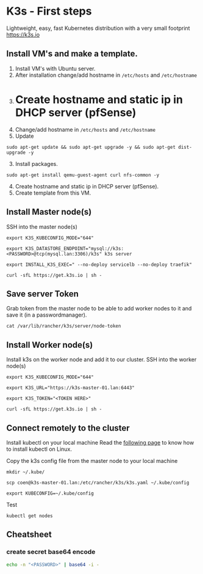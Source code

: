 # K3s - First steps

Lightweight, easy, fast Kubernetes distribution with a very small footprint
https://k3s.io

## Install VM's and make a template.

1. Install VM's with Ubuntu server.
2. After installation change/add hostname in `/etc/hosts` and `/etc/hostname`
3. # Create hostname and static ip in DHCP server (pfSense)
4. Change/add hostname in `/etc/hosts` and `/etc/hostname`
5. Update

```
sudo apt-get update && sudo apt-get upgrade -y && sudo apt-get dist-upgrade -y
```

3. Install packages.

```
sudo apt-get install qemu-guest-agent curl nfs-common -y
```

4. Create hostname and static ip in DHCP server (pfSense).
5. Create template from this VM.

## Install Master node(s)

SSH into the master node(s)

```
export K3S_KUBECONFIG_MODE="644"

export K3S_DATASTORE_ENDPOINT="mysql://k3s:<PASSWORD>@tcp(mysql.lan:3306)/k3s" k3s server

export INSTALL_K3S_EXEC=" --no-deploy servicelb --no-deploy traefik"

curl -sfL https://get.k3s.io | sh -
```

## Save server Token

Grab token from the master node to be able to add worker nodes to it and save it (in a passwordmanager).

```
cat /var/lib/rancher/k3s/server/node-token
```

## Install Worker node(s)

Install k3s on the worker node and add it to our cluster. SSH into the worker node(s)

```
export K3S_KUBECONFIG_MODE="644"

export K3S_URL="https://k3s-master-01.lan:6443"

export K3S_TOKEN="<TOKEN HERE>"

curl -sfL https://get.k3s.io | sh -
```

## Connect remotely to the cluster

Install kubectl on your local machine
Read the [following page](https://kubernetes.io/docs/tasks/tools/install-kubectl-linux/) to know how to install kubectl on Linux.

Copy the k3s config file from the master node to your local machine

```
mkdir ~/.kube/

scp coen@k3s-master-01.lan:/etc/rancher/k3s/k3s.yaml ~/.kube/config

export KUBECONFIG=~/.kube/config

```

Test

```
kubectl get nodes
```

## Cheatsheet

### create secret base64 encode

```bash
echo -n "<PASSWORD>" | base64 -i -
```
